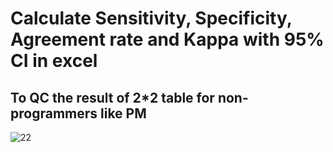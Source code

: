 # Calculate Sensitivity, Specificity, Agreement rate and Kappa with 95% CI in excel

## To QC the result of 2*2 table for non-programmers like PM 


![22](https://user-images.githubusercontent.com/114982176/197374442-fba3a1e8-a054-474f-a599-8378a3b3e975.PNG)
